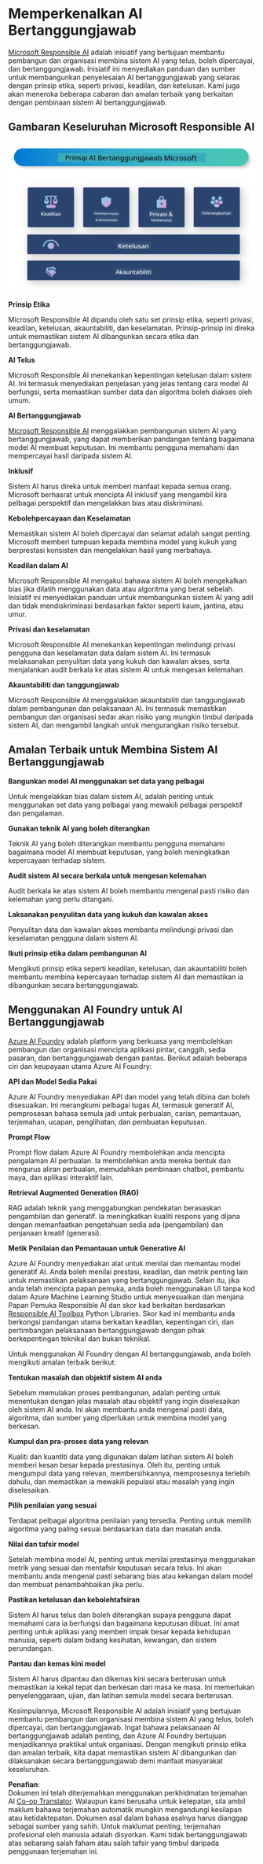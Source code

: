 <!--
CO_OP_TRANSLATOR_METADATA:
{
  "original_hash": "805b96b20152936d8f4c587d90d6e06e",
  "translation_date": "2025-07-16T22:56:17+00:00",
  "source_file": "md/01.Introduction/05/ResponsibleAI.md",
  "language_code": "ms"
}
-->
# **Memperkenalkan AI Bertanggungjawab**

[Microsoft Responsible AI](https://www.microsoft.com/ai/responsible-ai?WT.mc_id=aiml-138114-kinfeylo) adalah inisiatif yang bertujuan membantu pembangun dan organisasi membina sistem AI yang telus, boleh dipercayai, dan bertanggungjawab. Inisiatif ini menyediakan panduan dan sumber untuk membangunkan penyelesaian AI bertanggungjawab yang selaras dengan prinsip etika, seperti privasi, keadilan, dan ketelusan. Kami juga akan meneroka beberapa cabaran dan amalan terbaik yang berkaitan dengan pembinaan sistem AI bertanggungjawab.

## Gambaran Keseluruhan Microsoft Responsible AI

![RAIPrinciples](../../../../../translated_images/RAIPrinciples.bf9c9bc6ca160d336830630939a5130a22b3f9e1f633773562f83fed08a50520.ms.png)

**Prinsip Etika**

Microsoft Responsible AI dipandu oleh satu set prinsip etika, seperti privasi, keadilan, ketelusan, akauntabiliti, dan keselamatan. Prinsip-prinsip ini direka untuk memastikan sistem AI dibangunkan secara etika dan bertanggungjawab.

**AI Telus**

Microsoft Responsible AI menekankan kepentingan ketelusan dalam sistem AI. Ini termasuk menyediakan penjelasan yang jelas tentang cara model AI berfungsi, serta memastikan sumber data dan algoritma boleh diakses oleh umum.

**AI Bertanggungjawab**

[Microsoft Responsible AI](https://www.microsoft.com/ai/responsible-ai?WT.mc_id=aiml-138114-kinfeylo) menggalakkan pembangunan sistem AI yang bertanggungjawab, yang dapat memberikan pandangan tentang bagaimana model AI membuat keputusan. Ini membantu pengguna memahami dan mempercayai hasil daripada sistem AI.

**Inklusif**

Sistem AI harus direka untuk memberi manfaat kepada semua orang. Microsoft berhasrat untuk mencipta AI inklusif yang mengambil kira pelbagai perspektif dan mengelakkan bias atau diskriminasi.

**Kebolehpercayaan dan Keselamatan**

Memastikan sistem AI boleh dipercayai dan selamat adalah sangat penting. Microsoft memberi tumpuan kepada membina model yang kukuh yang berprestasi konsisten dan mengelakkan hasil yang merbahaya.

**Keadilan dalam AI**

Microsoft Responsible AI mengakui bahawa sistem AI boleh mengekalkan bias jika dilatih menggunakan data atau algoritma yang berat sebelah. Inisiatif ini menyediakan panduan untuk membangunkan sistem AI yang adil dan tidak mendiskriminasi berdasarkan faktor seperti kaum, jantina, atau umur.

**Privasi dan keselamatan**

Microsoft Responsible AI menekankan kepentingan melindungi privasi pengguna dan keselamatan data dalam sistem AI. Ini termasuk melaksanakan penyulitan data yang kukuh dan kawalan akses, serta menjalankan audit berkala ke atas sistem AI untuk mengesan kelemahan.

**Akauntabiliti dan tanggungjawab**

Microsoft Responsible AI menggalakkan akauntabiliti dan tanggungjawab dalam pembangunan dan pelaksanaan AI. Ini termasuk memastikan pembangun dan organisasi sedar akan risiko yang mungkin timbul daripada sistem AI, dan mengambil langkah untuk mengurangkan risiko tersebut.

## Amalan Terbaik untuk Membina Sistem AI Bertanggungjawab

**Bangunkan model AI menggunakan set data yang pelbagai**

Untuk mengelakkan bias dalam sistem AI, adalah penting untuk menggunakan set data yang pelbagai yang mewakili pelbagai perspektif dan pengalaman.

**Gunakan teknik AI yang boleh diterangkan**

Teknik AI yang boleh diterangkan membantu pengguna memahami bagaimana model AI membuat keputusan, yang boleh meningkatkan kepercayaan terhadap sistem.

**Audit sistem AI secara berkala untuk mengesan kelemahan**

Audit berkala ke atas sistem AI boleh membantu mengenal pasti risiko dan kelemahan yang perlu ditangani.

**Laksanakan penyulitan data yang kukuh dan kawalan akses**

Penyulitan data dan kawalan akses membantu melindungi privasi dan keselamatan pengguna dalam sistem AI.

**Ikuti prinsip etika dalam pembangunan AI**

Mengikuti prinsip etika seperti keadilan, ketelusan, dan akauntabiliti boleh membantu membina kepercayaan terhadap sistem AI dan memastikan ia dibangunkan secara bertanggungjawab.

## Menggunakan AI Foundry untuk AI Bertanggungjawab

[Azure AI Foundry](https://ai.azure.com?WT.mc_id=aiml-138114-kinfeylo) adalah platform yang berkuasa yang membolehkan pembangun dan organisasi mencipta aplikasi pintar, canggih, sedia pasaran, dan bertanggungjawab dengan pantas. Berikut adalah beberapa ciri dan keupayaan utama Azure AI Foundry:

**API dan Model Sedia Pakai**

Azure AI Foundry menyediakan API dan model yang telah dibina dan boleh disesuaikan. Ini merangkumi pelbagai tugas AI, termasuk generatif AI, pemprosesan bahasa semula jadi untuk perbualan, carian, pemantauan, terjemahan, ucapan, penglihatan, dan pembuatan keputusan.

**Prompt Flow**

Prompt flow dalam Azure AI Foundry membolehkan anda mencipta pengalaman AI perbualan. Ia membolehkan anda mereka bentuk dan mengurus aliran perbualan, memudahkan pembinaan chatbot, pembantu maya, dan aplikasi interaktif lain.

**Retrieval Augmented Generation (RAG)**

RAG adalah teknik yang menggabungkan pendekatan berasaskan pengambilan dan generatif. Ia meningkatkan kualiti respons yang dijana dengan memanfaatkan pengetahuan sedia ada (pengambilan) dan penjanaan kreatif (generasi).

**Metik Penilaian dan Pemantauan untuk Generative AI**

Azure AI Foundry menyediakan alat untuk menilai dan memantau model generatif AI. Anda boleh menilai prestasi, keadilan, dan metrik penting lain untuk memastikan pelaksanaan yang bertanggungjawab. Selain itu, jika anda telah mencipta papan pemuka, anda boleh menggunakan UI tanpa kod dalam Azure Machine Learning Studio untuk menyesuaikan dan menjana Papan Pemuka Responsible AI dan skor kad berkaitan berdasarkan [Responsible AI Toolbox](https://responsibleaitoolbox.ai/?WT.mc_id=aiml-138114-kinfeylo) Python Libraries. Skor kad ini membantu anda berkongsi pandangan utama berkaitan keadilan, kepentingan ciri, dan pertimbangan pelaksanaan bertanggungjawab dengan pihak berkepentingan teknikal dan bukan teknikal.

Untuk menggunakan AI Foundry dengan AI bertanggungjawab, anda boleh mengikuti amalan terbaik berikut:

**Tentukan masalah dan objektif sistem AI anda**

Sebelum memulakan proses pembangunan, adalah penting untuk menentukan dengan jelas masalah atau objektif yang ingin diselesaikan oleh sistem AI anda. Ini akan membantu anda mengenal pasti data, algoritma, dan sumber yang diperlukan untuk membina model yang berkesan.

**Kumpul dan pra-proses data yang relevan**

Kualiti dan kuantiti data yang digunakan dalam latihan sistem AI boleh memberi kesan besar kepada prestasinya. Oleh itu, penting untuk mengumpul data yang relevan, membersihkannya, memprosesnya terlebih dahulu, dan memastikan ia mewakili populasi atau masalah yang ingin diselesaikan.

**Pilih penilaian yang sesuai**

Terdapat pelbagai algoritma penilaian yang tersedia. Penting untuk memilih algoritma yang paling sesuai berdasarkan data dan masalah anda.

**Nilai dan tafsir model**

Setelah membina model AI, penting untuk menilai prestasinya menggunakan metrik yang sesuai dan mentafsir keputusan secara telus. Ini akan membantu anda mengenal pasti sebarang bias atau kekangan dalam model dan membuat penambahbaikan jika perlu.

**Pastikan ketelusan dan kebolehtafsiran**

Sistem AI harus telus dan boleh diterangkan supaya pengguna dapat memahami cara ia berfungsi dan bagaimana keputusan dibuat. Ini amat penting untuk aplikasi yang memberi impak besar kepada kehidupan manusia, seperti dalam bidang kesihatan, kewangan, dan sistem perundangan.

**Pantau dan kemas kini model**

Sistem AI harus dipantau dan dikemas kini secara berterusan untuk memastikan ia kekal tepat dan berkesan dari masa ke masa. Ini memerlukan penyelenggaraan, ujian, dan latihan semula model secara berterusan.

Kesimpulannya, Microsoft Responsible AI adalah inisiatif yang bertujuan membantu pembangun dan organisasi membina sistem AI yang telus, boleh dipercayai, dan bertanggungjawab. Ingat bahawa pelaksanaan AI bertanggungjawab adalah penting, dan Azure AI Foundry bertujuan menjadikannya praktikal untuk organisasi. Dengan mengikuti prinsip etika dan amalan terbaik, kita dapat memastikan sistem AI dibangunkan dan dilaksanakan secara bertanggungjawab demi manfaat masyarakat keseluruhan.

**Penafian**:  
Dokumen ini telah diterjemahkan menggunakan perkhidmatan terjemahan AI [Co-op Translator](https://github.com/Azure/co-op-translator). Walaupun kami berusaha untuk ketepatan, sila ambil maklum bahawa terjemahan automatik mungkin mengandungi kesilapan atau ketidaktepatan. Dokumen asal dalam bahasa asalnya harus dianggap sebagai sumber yang sahih. Untuk maklumat penting, terjemahan profesional oleh manusia adalah disyorkan. Kami tidak bertanggungjawab atas sebarang salah faham atau salah tafsir yang timbul daripada penggunaan terjemahan ini.